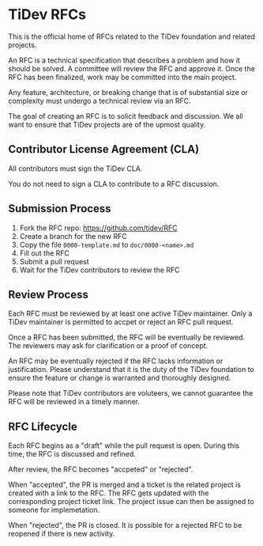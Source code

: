 # TiDev RFCs

This is the official home of RFCs related to the TiDev foundation and related projects.

An RFC is a technical specification that describes a problem and how it should be solved. A
committee will review the RFC and approve it. Once the RFC has been finalized, work may be
committed into the main project.

Any feature, architecture, or breaking change that is of substantial size or complexity must undergo
a technical review via an RFC.

The goal of creating an RFC is to solicit feedback and discussion. We all want to ensure that TiDev
projects are of the upmost quality.

## Contributor License Agreement (CLA)

All contributors must sign the TiDev CLA.

You do not need to sign a CLA to contribute to a RFC discussion.

## Submission Process

1. Fork the RFC repo: https://github.com/tidev/RFC
2. Create a branch for the new RFC
3. Copy the file `0000-template.md` to `doc/0000-<name>.md`
4. Fill out the RFC
5. Submit a pull request
6. Wait for the TiDev contributors to review the RFC

## Review Process

Each RFC must be reviewed by at least one active TiDev maintainer. Only a TiDev maintainer is
permitted to accpet or reject an RFC pull request.

Once a RFC has been submitted, the RFC will be eventually be reviewed. The reviewers may ask for
clarification or a proof of concept.

An RFC may be eventually rejected if the RFC lacks information or justification. Please understand
that it is the duty of the TiDev foundation to ensure the feature or change is warranted and
thoroughly designed.

Please note that TiDev contributors are voluteers, we cannot guarantee the RFC will be reviewed in
a timely manner.

## RFC Lifecycle

Each RFC begins as a "draft" while the pull request is open. During this time, the RFC is discussed
and refined.

After review, the RFC becomes "accpeted" or "rejected".

When "accepted", the PR is merged and a ticket is the related project is created with a link to the
RFC. The RFC gets updated with the corresponding project ticket link. The project issue can then be
assigned to someone for implemetation.

When "rejected", the PR is closed. It is possible for a rejected RFC to be reopened if there is
new activity.

